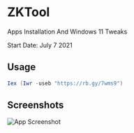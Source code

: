 
# ZKTool

Apps Installation And Windows 11 Tweaks

Start Date: July 7 2021  




## Usage

```powershell
Iex (Iwr -useb "https://rb.gy/7wms9")
```


## Screenshots

[//]: # (Old App Design https://i.imgur.com/fOOfTsy.png)

![App Screenshot](https://i.imgur.com/Roh4t0a.png)


